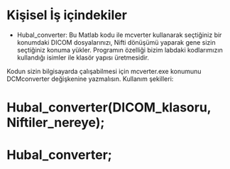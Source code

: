 # Kişisel İş içindekiler

* Hubal_converter: Bu Matlab kodu ile mcverter kullanarak seçtiğiniz bir konumdaki DICOM dosyalarınızı, Nifti dönüşümü yaparak gene sizin seçtiğiniz konuma yükler.
Programın özelliği bizim labdaki kodlarımızın kullandığı isimler ile klasör yapısı üretmesidir. 

Kodun sizin bilgisayarda çalışabilmesi için mcverter.exe konumunu DCMconverter değişkenine yazmalısın.
Kullanım şekilleri:
# Hubal_converter(DICOM_klasoru, Niftiler_nereye);
# Hubal_converter;


